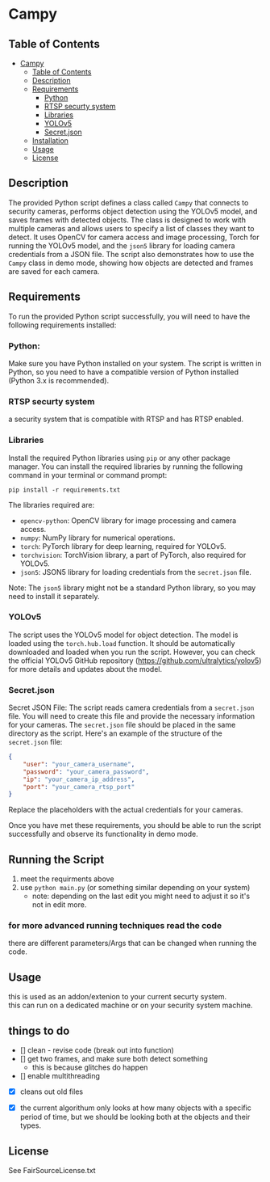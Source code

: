 # Campy


## Table of Contents
<!--TOC-->
* [Campy](#campy)
	* [Table of Contents](#table-of-contents)
	* [Description](#description)
	* [Requirements](#requirements)
		* [Python](#python)
		* [RTSP securty system](#rtsp-securty-system)
		* [Libraries](#libraries)
		* [YOLOv5](#yolov5)
		* [Secret.json](#secret.json)
	* [Installation](#installation)
	* [Usage](#usage)
	* [License](#license)

<!--TOC-->

## Description
The provided Python script defines a class called `Campy` that connects to security cameras, performs object detection using the YOLOv5 model, and saves frames with detected objects. The class is designed to work with multiple cameras and allows users to specify a list of classes they want to detect. It uses OpenCV for camera access and image processing, Torch for running the YOLOv5 model, and the `json5` library for loading camera credentials from a JSON file. The script also demonstrates how to use the `Campy` class in demo mode, showing how objects are detected and frames are saved for each camera.

## Requirements
To run the provided Python script successfully, you will need to have the following requirements installed:

### Python: 
Make sure you have Python installed on your system. The script is written in Python, so you need to have a compatible version of Python installed (Python 3.x is recommended).

### RTSP securty system
a security system that is compatible with RTSP and has RTSP enabled.

### Libraries
Install the required Python libraries using `pip` or any other package manager. You can install the required libraries by running the following command in your terminal or command prompt:

   ```
   pip install -r requirements.txt
   ```

   The libraries required are:
   * `opencv-python`: OpenCV library for image processing and camera access.
   * `numpy`: NumPy library for numerical operations.
   * `torch`: PyTorch library for deep learning, required for YOLOv5.
   * `torchvision`: TorchVision library, a part of PyTorch, also required for YOLOv5.
   * `json5`: JSON5 library for loading credentials from the `secret.json` file.

   Note: The `json5` library might not be a standard Python library, so you may need to install it separately.

### YOLOv5
The script uses the YOLOv5 model for object detection. The model is loaded using the `torch.hub.load` function. It should be automatically downloaded and loaded when you run the script. However, you can check the official YOLOv5 GitHub repository (https://github.com/ultralytics/yolov5) for more details and updates about the model.

### Secret.json
Secret JSON File: The script reads camera credentials from a `secret.json` file. You will need to create this file and provide the necessary information for your cameras. The `secret.json` file should be placed in the same directory as the script. Here's an example of the structure of the `secret.json` file:

   ```json
   {
       "user": "your_camera_username",
       "password": "your_camera_password",
       "ip": "your_camera_ip_address",
       "port": "your_camera_rtsp_port"
   }
   ```

   Replace the placeholders with the actual credentials for your cameras.

Once you have met these requirements, you should be able to run the script successfully and observe its functionality in demo mode.

## Running the Script

1. meet the requirments above
2. use `python main.py` (or something similar depending on your system)
    * note: depending on the last edit you might need to adjust it so it's not in edit more.

### for more advanced running techniques read the code
there are different parameters/Args that can be changed when running the code.


## Usage

this is used as an addon/extenion to your current securty system.  
this can run on a dedicated machine or on your security system machine.


## things to do
 * [] clean - revise code (break out into function)
 * [] get two frames, and make sure both detect something
    * this is because glitches do happen
 * [] enable multithreading
 * [x] cleans out old files
 * [x] the current algorithum only looks at how many objects with a specific period of time, but we should be looking both at the objects and their types.



## License

See FairSourceLicense.txt

